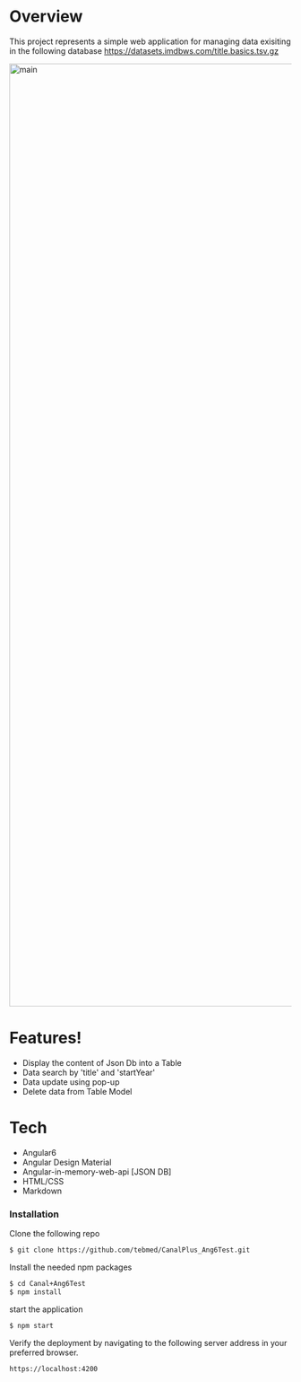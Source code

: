 # Overview
This project represents a simple web application for managing data exisiting in the following database https://datasets.imdbws.com/title.basics.tsv.gz

<img width="1680" alt="main" src="https://user-images.githubusercontent.com/33195777/56351494-88091f80-61cd-11e9-8f63-e793d7159cb4.png">

# Features!
  - Display the content of Json Db into a Table
  - Data search by 'title' and 'startYear'
  - Data update using pop-up
  - Delete data from Table Model

# Tech
* Angular6
* Angular Design Material
* Angular-in-memory-web-api [JSON DB]
* HTML/CSS
* Markdown

### Installation

Clone the following repo 
```sh
$ git clone https://github.com/tebmed/CanalPlus_Ang6Test.git
```

Install the needed npm packages
```sh
$ cd Canal+Ang6Test
$ npm install
```
start the application
```sh
$ npm start
```

Verify the deployment by navigating to the following server address in your preferred browser.

```sh
https://localhost:4200
